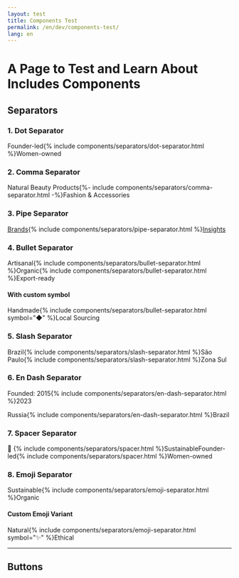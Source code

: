 ```yaml
---
layout: test
title: Components Test
permalink: /en/dev/components-test/
lang: en
---
```

<h1>A Page to Test and Learn About Includes Components</h1>

<h2>Separators</h2>

<h3>1. Dot Separator</h3>
<p>Founder-led{% include components/separators/dot-separator.html %}Women-owned</p>

<h3>2. Comma Separator</h3>
<p>Natural Beauty Products{%- include components/separators/comma-separator.html -%}Fashion & Accessories</p>

<h3>3. Pipe Separator</h3>
<p><a href="/brands/">Brands</a>{% include components/separators/pipe-separator.html %}<a href="/insights/">Insights</a></p>

<h3>4. Bullet Separator</h3>
<p>Artisanal{% include components/separators/bullet-separator.html %}Organic{% include components/separators/bullet-separator.html %}Export-ready</p>
<h4>With custom symbol</h4>
<p>Handmade{% include components/separators/bullet-separator.html symbol="◆" %}Local Sourcing</p>

<h3>5. Slash Separator</h3>
<p>Brazil{% include components/separators/slash-separator.html %}São Paulo{% include components/separators/slash-separator.html %}Zona Sul</p>

<h3>6. En Dash Separator</h3>
<p>Founded: 2015{% include components/separators/en-dash-separator.html %}2023</p>
<p>Russia{% include components/separators/en-dash-separator.html %}Brazil</p>

<h3>7. Spacer Separator</h3>
<p><span class="icon">🌿</span> {% include components/separators/spacer.html %}<span>Sustainable</span><span class="tag">Founder-led</span>{% include components/separators/spacer.html %}<span class="tag">Women-owned</span></p>

<h3>8. Emoji Separator</h3>
<p>Sustainable{% include components/separators/emoji-separator.html %}Organic</p>
<h4>Custom Emoji Variant</h4>
<p>Natural{% include components/separators/emoji-separator.html symbol="✨" %}Ethical</p>
<hr>

<h2>Buttons</h2>


